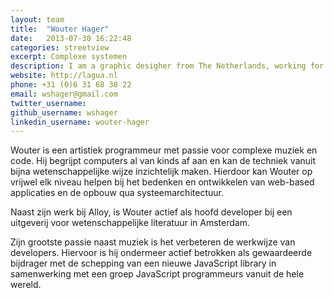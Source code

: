```yaml
---
layout: team
title:  "Wouter Hager"
date:   2013-07-30 16:22:48
categories: streetview
excerpt: Complexe systemen
description: I am a graphic desigher from The Netherlands, working for my self since 2009 and recently under the name Studio 210 as a collective of creative designer and developers.
website: http://lagua.nl
phone: +31 (0)6 31 68 38 22
email: wshager@gmail.com
twitter_username:
github_username: wshager
linkedin_username: wouter-hager
---
```

Wouter is een artistiek programmeur met passie voor complexe muziek en code. Hij begrijpt computers al van kinds af aan en kan de techniek vanuit bijna wetenschappelijke wijze inzichtelijk maken. Hierdoor kan Wouter op vrijwel elk niveau helpen bij het bedenken en ontwikkelen van web-based applicaties en de opbouw qua systeemarchitectuur.

Naast zijn werk bij Alloy, is Wouter actief als hoofd developer bij een uitgeverij voor wetenschappelijke literatuur in Amsterdam.

Zijn grootste passie naast muziek is het verbeteren de werkwijze van developers. Hiervoor is hij ondermeer actief betrokken als gewaardeerde bijdrager met de schepping van een nieuwe JavaScript library in samenwerking met een groep JavaScript programmeurs vanuit de hele wereld.
